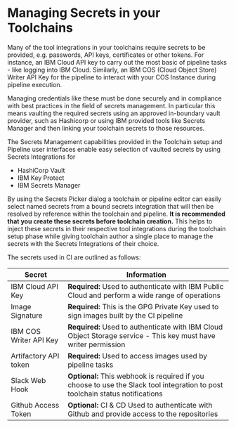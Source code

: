# Managing Secrets in your Toolchains

Many of the tool integrations in your toolchains require secrets to be provided, e.g. passwords, API keys, certificates or other tokens. For instance, an IBM Cloud API key to carry out the most basic of pipeline tasks - like logging into IBM Cloud. Similarly, an IBM COS (Cloud Object Store) Writer API Key for the pipeline to interact with your COS Instance during pipeline execution.

Managing credentials like these must be done securely and in compliance with best practices in the field of secrets management. In particular this means vaulting the required secrets using an approved in-boundary vault provider, such as Hashicorp or using IBM provided tools like Secrets Manager and then linking your toolchain secrets to those resources.

The Secrets Management capabilities provided in the Toolchain setup and Pipeline user interfaces enable easy selection of vaulted secrets by using Secrets Integrations for 
- HashiCorp Vault
- IBM Key Protect
- IBM Secrets Manager
    
By using the Secrets Picker dialog a toolchain or pipeline editor can easily select named secrets from a bound secrets integration that will then be resolved by reference within the toolchain and pipeline. **It is recommended that you create these secrets before toolchain creation.** This helps to inject these secrets in their respective tool integrations during the toolchain setup phase while giving toolchain author a single place to manage the secrets with the Secrets Integrations of their choice.

The secrets used in CI are outlined as follows:

| Secret | Information |
|--|--|
| IBM Cloud API Key | **Required:** Used to authenticate with IBM Public Cloud and perform a wide range of operations|
| Image Signature | **Required:**  This is the GPG Private Key used to sign images built by the CI pipeline |
| IBM COS Writer API Key | **Required:** Used to authenticate with IBM Cloud Object Storage service - This key must have writer permission |
| Artifactory API token | **Required:** Used to access images used by pipeline tasks |
| Slack Web Hook | 	**Optional:** This webhook is required if you choose to use the Slack tool integration to post toolchain status notifications |
| Github Access Token |	**Optional:** CI & CD Used to authenticate with Github and provide access to the repositories |